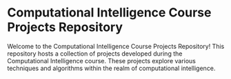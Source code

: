 # Computational Intelligence Course Projects Repository
Welcome to the Computational Intelligence Course Projects Repository! This repository hosts a collection of projects developed during the Computational Intelligence course. These projects explore various techniques and algorithms within the realm of computational intelligence.
